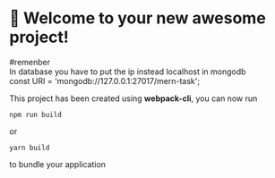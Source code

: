 # 🚀 Welcome to your new awesome project!


#remenber<br>
In database you have to put the ip instead localhost in mongodb <br>
const URI = 'mongodb://127.0.0.1:27017/mern-task';

This project has been created using **webpack-cli**, you can now run

```
npm run build
```

or

```
yarn build
```

to bundle your application
